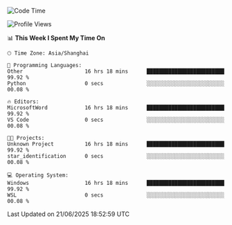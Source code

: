 <!--START_SECTION:waka-->
![Code Time](http://img.shields.io/badge/Code%20Time-3%2C006%20hrs%2045%20mins-blue)

![Profile Views](http://img.shields.io/badge/Profile%20Views-0-blue)

📊 **This Week I Spent My Time On** 

```text
🕑︎ Time Zone: Asia/Shanghai

💬 Programming Languages: 
Other                    16 hrs 18 mins      █████████████████████████   99.92 % 
Python                   0 secs              ░░░░░░░░░░░░░░░░░░░░░░░░░   00.08 % 

🔥 Editors: 
MicrosoftWord            16 hrs 18 mins      █████████████████████████   99.92 % 
VS Code                  0 secs              ░░░░░░░░░░░░░░░░░░░░░░░░░   00.08 % 

🐱‍💻 Projects: 
Unknown Project          16 hrs 18 mins      █████████████████████████   99.92 % 
star_identification      0 secs              ░░░░░░░░░░░░░░░░░░░░░░░░░   00.08 % 

💻 Operating System: 
Windows                  16 hrs 18 mins      █████████████████████████   99.92 % 
WSL                      0 secs              ░░░░░░░░░░░░░░░░░░░░░░░░░   00.08 % 
```


 Last Updated on 21/06/2025 18:52:59 UTC
<!--END_SECTION:waka-->